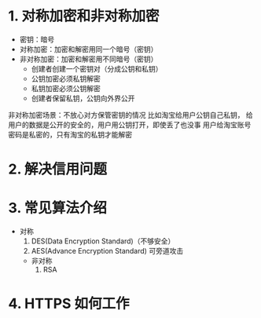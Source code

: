 # 1. 对称加密和非对称加密

- 密钥：暗号
- 对称加密：加密和解密用同一个暗号（密钥）
- 非对称加密：加密和解密用不同暗号（密钥）
  - 创建者创建一个密钥对（分成公钥和私钥）
  - 公钥加密必须私钥解密
  - 私钥加密必须公钥解密
  - 创建者保留私钥，公钥向外界公开

非对称加密场景：不放心对方保管密钥的情况
比如淘宝给用户公钥自己私钥，
给用户的数据是公开的安全的，用户用公钥打开，即使丢了也没事
用户给淘宝账号密码是私密的，只有淘宝的私钥才能解密
# 2. 解决信用问题

# 3. 常见算法介绍
- 对称
    1. DES(Data Encryption Standard)（不够安全）
    2. AES(Advance Encryption Standard) 可旁道攻击
  - 非对称
    1. RSA



# 4. HTTPS 如何工作
